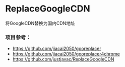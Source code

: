 # ReplaceGoogleCDN

将GoogleCDN替换为国内CDN地址

### 项目参考：
* https://github.com/jiacai2050/gooreplacer
* https://github.com/jiacai2050/gooreplacer4chrome
* https://github.com/justjavac/ReplaceGoogleCDN